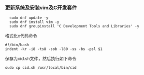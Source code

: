   ### 更新系统及安装vim及C开发套件 ###
```
  sudo dnf update -y
  sudo dnf install vim -y
  sudo dnf groupinstall 'C Development Tools and Libraries' -y
```
格式化c代码命令
```
#!/bin/bash
indent -kr -i8 -ts8 -sob -l80 -ss -bs -psl $1
```
保存为cid.sh文件，然后执行如下命令
```
sudo cp cid.sh /usr/local/bin/cid
```

